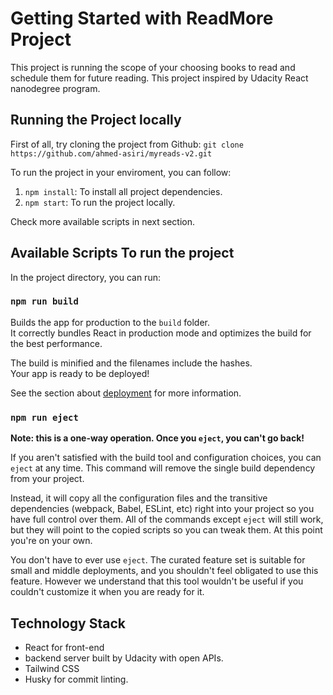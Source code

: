 # Getting Started with ReadMore Project

This project is running the scope of your choosing books to read and schedule them for future reading. This project inspired by Udacity React nanodegree program.

## Running the Project locally

First of all, try cloning the project from Github: `git clone https://github.com/ahmed-asiri/myreads-v2.git`

To run the project in your enviroment, you can follow:

1. `npm install`: To install all project dependencies.
2. `npm start`: To run the project locally.

Check more available scripts in next section.

## Available Scripts To run the project

In the project directory, you can run:

### `npm run build`

Builds the app for production to the `build` folder.\
It correctly bundles React in production mode and optimizes the build for the best performance.

The build is minified and the filenames include the hashes.\
Your app is ready to be deployed!

See the section about [deployment](https://facebook.github.io/create-react-app/docs/deployment) for more information.

### `npm run eject`

**Note: this is a one-way operation. Once you `eject`, you can't go back!**

If you aren't satisfied with the build tool and configuration choices, you can `eject` at any time. This command will remove the single build dependency from your project.

Instead, it will copy all the configuration files and the transitive dependencies (webpack, Babel, ESLint, etc) right into your project so you have full control over them. All of the commands except `eject` will still work, but they will point to the copied scripts so you can tweak them. At this point you're on your own.

You don't have to ever use `eject`. The curated feature set is suitable for small and middle deployments, and you shouldn't feel obligated to use this feature. However we understand that this tool wouldn't be useful if you couldn't customize it when you are ready for it.

## Technology Stack

- React for front-end
- backend server built by Udacity with open APIs.
- Tailwind CSS
- Husky for commit linting.
